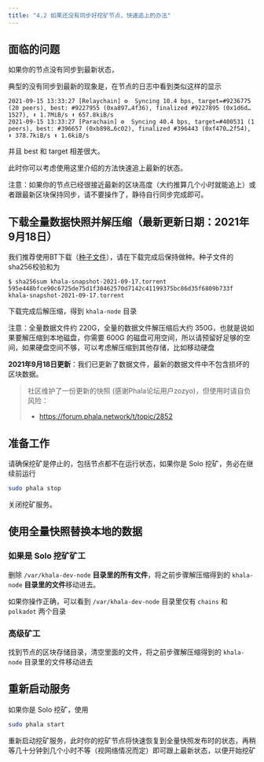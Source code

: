 ```yaml
---
title: "4.2 如果还没有同步好挖矿节点，快速追上的办法"
---
```


## 面临的问题

如果你的节点没有同步到最新状态，

典型的没有同步到最新的现象是，在节点的日志中看到类似这样的显示

```
2021-09-15 13:33:27 [Relaychain] ⚙️  Syncing 10.4 bps, target=#9236775 (20 peers), best: #9227955 (0xa897…4f36), finalized #9227895 (0x1d6d…1527), ⬇ 1.7MiB/s ⬆ 657.8kiB/s
2021-09-15 13:33:27 [Parachain] ⚙️  Syncing 40.4 bps, target=#400531 (1 peers), best: #396657 (0xb898…6c02), finalized #396443 (0xf470…2f54), ⬇ 378.7kiB/s ⬆ 1.6kiB/s
```

并且 best 和 target 相差很大。

此时你可以考虑使用这里介绍的方法快速追上最新的状态。

注意：如果你的节点已经很接近最新的区块高度（大约推算几个小时就能追上）或者跟最新区块保持同步，请不要操作了，静待自行同步完成即可。

## 下载全量数据快照并解压缩（最新更新日期：2021年9月18日）

我们推荐使用BT下载（<a href="/files/khala-snapshot-2021-09-17.torrent">种子文件</a>），请在下载完成后保持做种。种子文件的sha256校验和为

```
$ sha256sum khala-snapshot-2021-09-17.torrent
595e448bfce90c6725de75d1f38462570d7142c41199375bc86d35f6809b733f  khala-snapshot-2021-09-17.torrent
```

下载完成后解压缩，得到 `khala-node` 目录

注意：全量数据文件约 220G，全量的数据文件解压缩后大约 350G，也就是说如果要解压缩到本地磁盘，你需要 600G 的磁盘可用空间，所以请预留好足够的空间，如果硬盘空间不够，可以考虑解压缩到其他存储，比如移动硬盘

**2021年9月18日更新**：我们已更新了数据文件，最新的数据文件中不包含损坏的区块数据。

> 社区维护了一份更新的快照 (感谢Phala论坛用户zozyo)，但使用时请自负风险：
>
> - <https://forum.phala.network/t/topic/2852>

## 准备工作

请确保挖矿是停止的，包括节点都不在运行状态，如果你是 Solo 挖矿，务必在继续前运行

```bash
sudo phala stop
```

关闭挖矿服务。

## 使用全量快照替换本地的数据

### 如果是 Solo 挖矿矿工

删除 `/var/khala-dev-node` **目录里的所有文件**，将之前步骤解压缩得到的 `khala-node` **目录里的文件**移动进去。

如果你操作正确，可以看到 `/var/khala-dev-node` 目录里仅有 `chains` 和 `polkadot` 两个目录

### 高级矿工

找到节点的区块存储目录，清空里面的文件，将之前步骤解压缩得到的 `khala-node` 目录里的文件移动进去

## 重新启动服务

如果你是 Solo 挖矿，使用

```bash
sudo phala start
```

重新启动挖矿服务，此时你的挖矿节点将快速恢复到全量快照发布时的状态，再稍等几十分钟到几个小时不等（视网络情况而定）即可跟上最新状态，以便开始挖矿
